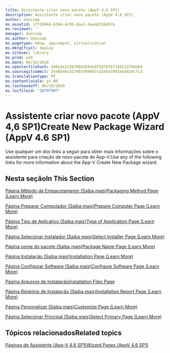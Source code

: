 ```yaml
---
title: Assistente criar novo pacote (AppV 4,6 SP1)
description: Assistente criar novo pacote (AppV 4,6 SP1)
author: dansimp
ms.assetid: 1f73d044-b364-4c95-8ae1-daedd316d87e
ms.reviewer: ''
manager: dansimp
ms.author: dansimp
ms.pagetype: mdop, appcompat, virtualization
ms.mktglfcycl: deploy
ms.sitesec: library
ms.prod: w10
ms.date: 06/16/2016
ms.openlocfilehash: 44814e22387666d50de975d7b7b7144223700db4
ms.sourcegitcommit: 354664bc527d93f80687cd2eba70d1eea024c7c3
ms.translationtype: MT
ms.contentlocale: pt-BR
ms.lasthandoff: 06/26/2020
ms.locfileid: "10797997"
---
```

# <span data-ttu-id="83307-103">Assistente criar novo pacote (AppV 4,6 SP1)</span><span class="sxs-lookup"><span data-stu-id="83307-103">Create New Package Wizard (AppV 4.6 SP1)</span></span>


<span data-ttu-id="83307-104">Use qualquer um dos links a seguir para obter mais informações sobre o assistente para criação de novo pacote do App-V.</span><span class="sxs-lookup"><span data-stu-id="83307-104">Use any of the following links for more information about the App-V Create New Package wizard.</span></span>

## <span data-ttu-id="83307-105">Nesta seção</span><span class="sxs-lookup"><span data-stu-id="83307-105">In This Section</span></span>


<a href="" id="packaging-method-page--learn-more-"></a>[<span data-ttu-id="83307-106">Página Método de Empacotamento (Saiba mais)</span><span class="sxs-lookup"><span data-stu-id="83307-106">Packaging Method Page (Learn More)</span></span>](packaging-method-page--learn-more-.md)  

<a href="" id="prepare-computer-page--learn-more-"></a>[<span data-ttu-id="83307-107">Página Preparar Computador (Saiba mais)</span><span class="sxs-lookup"><span data-stu-id="83307-107">Prepare Computer Page (Learn More)</span></span>](prepare-computer-page--learn-more-.md)  

<a href="" id="type-of-application-page--learn-more-"></a>[<span data-ttu-id="83307-108">Página Tipo de Aplicativo (Saiba mais)</span><span class="sxs-lookup"><span data-stu-id="83307-108">Type of Application Page (Learn More)</span></span>](type-of-application-page--learn-more-.md)  

<a href="" id="select-installer-page--learn-more-"></a>[<span data-ttu-id="83307-109">Página Selecionar Instalador (Saiba mais)</span><span class="sxs-lookup"><span data-stu-id="83307-109">Select Installer Page (Learn More)</span></span>](select-installer-page--learn-more-.md)  

<a href="" id="package-name-page---learn-more-"></a>[<span data-ttu-id="83307-110">Página nome do pacote (Saiba mais)</span><span class="sxs-lookup"><span data-stu-id="83307-110">Package Name Page (Learn More)</span></span>](package-name-page---learn-more-.md)  

<a href="" id="installation-page--learn-more-"></a>[<span data-ttu-id="83307-111">Página Instalação (Saiba mais)</span><span class="sxs-lookup"><span data-stu-id="83307-111">Installation Page (Learn More)</span></span>](installation-page--learn-more-.md)  

<a href="" id="configure-software-page--learn-more-"></a>[<span data-ttu-id="83307-112">Página Configurar Software (Saiba mais)</span><span class="sxs-lookup"><span data-stu-id="83307-112">Configure Software Page (Learn More)</span></span>](configure-software-page--learn-more-.md)  

<a href="" id="installation-files-page"></a>[<span data-ttu-id="83307-113">Página Arquivos de Instalação</span><span class="sxs-lookup"><span data-stu-id="83307-113">Installation Files Page</span></span>](installation-files-page.md)  

<a href="" id="installation-report-page--learn-more-"></a>[<span data-ttu-id="83307-114">Página Relatório de Instalação (Saiba mais)</span><span class="sxs-lookup"><span data-stu-id="83307-114">Installation Report Page (Learn More)</span></span>](installation-report-page--learn-more-.md)  

<a href="" id="customize-page--learn-more-"></a>[<span data-ttu-id="83307-115">Página Personalizar (Saiba mais)</span><span class="sxs-lookup"><span data-stu-id="83307-115">Customize Page (Learn More)</span></span>](customize-page--learn-more-.md)  

<a href="" id="select-primary-page--learn-more-"></a>[<span data-ttu-id="83307-116">Página Selecionar Principal (Saiba mais)</span><span class="sxs-lookup"><span data-stu-id="83307-116">Select Primary Page (Learn More)</span></span>](select-primary-page--learn-more-.md)  

## <span data-ttu-id="83307-117">Tópicos relacionados</span><span class="sxs-lookup"><span data-stu-id="83307-117">Related topics</span></span>


[<span data-ttu-id="83307-118">Páginas de Assistente (App-V 4.6 SP1)</span><span class="sxs-lookup"><span data-stu-id="83307-118">Wizard Pages (AppV 4.6 SP1)</span></span>](wizard-pages--appv-46-sp1-.md)

 

 





